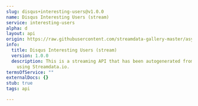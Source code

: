 ```yaml
---
slug: disqus+interesting-users@v1.0.0
name: Disqus Interesting Users (stream)
service: interesting-users
alpha: d
layout: api
origin: https://raw.githubusercontent.com/streamdata-gallery-master/asyncapi/master/_listings/disqus/disqus-interesting-users-stream-async.md
info:
  title: Disqus Interesting Users (stream)
  version: 1.0.0
  description: This is a streaming API that has been autogenerated from the Disqus
    using Streamdata.io.
termsOfService: ""
externalDocs: {}
stub: true
tags: api

---
```

